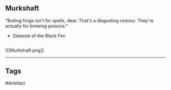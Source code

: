 ## Murkshaft
"Boiling frogs isn't for spells, dear.
That's a disgusting rumour.
They're actually for brewing poisons."
- Selassie of the Black Fen
## 
![[Murkshaft.png]]

---
## Tags
#Artefact
